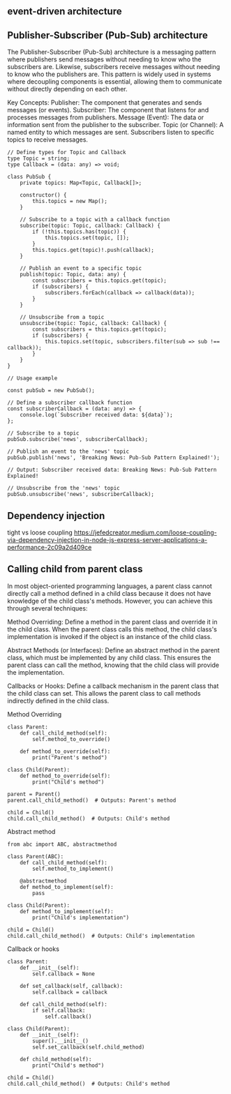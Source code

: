 ## event-driven architecture
## Publisher-Subscriber (Pub-Sub) architecture

The Publisher-Subscriber (Pub-Sub) architecture is a messaging pattern where publishers send messages without needing to know who the subscribers are. Likewise, subscribers receive messages without needing to know who the publishers are. This pattern is widely used in systems where decoupling components is essential, allowing them to communicate without directly depending on each other.

Key Concepts:
Publisher: The component that generates and sends messages (or events).
Subscriber: The component that listens for and processes messages from publishers.
Message (Event): The data or information sent from the publisher to the subscriber.
Topic (or Channel): A named entity to which messages are sent. Subscribers listen to specific topics to receive messages.

```
// Define types for Topic and Callback
type Topic = string;
type Callback = (data: any) => void;

class PubSub {
    private topics: Map<Topic, Callback[]>;

    constructor() {
        this.topics = new Map();
    }

    // Subscribe to a topic with a callback function
    subscribe(topic: Topic, callback: Callback) {
        if (!this.topics.has(topic)) {
            this.topics.set(topic, []);
        }
        this.topics.get(topic)!.push(callback);
    }

    // Publish an event to a specific topic
    publish(topic: Topic, data: any) {
        const subscribers = this.topics.get(topic);
        if (subscribers) {
            subscribers.forEach(callback => callback(data));
        }
    }

    // Unsubscribe from a topic
    unsubscribe(topic: Topic, callback: Callback) {
        const subscribers = this.topics.get(topic);
        if (subscribers) {
            this.topics.set(topic, subscribers.filter(sub => sub !== callback));
        }
    }
}

// Usage example

const pubSub = new PubSub();

// Define a subscriber callback function
const subscriberCallback = (data: any) => {
    console.log(`Subscriber received data: ${data}`);
};

// Subscribe to a topic
pubSub.subscribe('news', subscriberCallback);

// Publish an event to the 'news' topic
pubSub.publish('news', 'Breaking News: Pub-Sub Pattern Explained!');

// Output: Subscriber received data: Breaking News: Pub-Sub Pattern Explained!

// Unsubscribe from the 'news' topic
pubSub.unsubscribe('news', subscriberCallback);
```



## Dependency injection
tight vs loose coupling
https://jefedcreator.medium.com/loose-coupling-via-dependency-injection-in-node-js-express-server-applications-a-performance-2c09a2d409ce






## Calling child from parent class

In most object-oriented programming languages, a parent class cannot directly call a method defined in a child class because it does not have knowledge of the child class's methods. However, you can achieve this through several techniques:

Method Overriding:
Define a method in the parent class and override it in the child class. When the parent class calls this method, the child class's implementation is invoked if the object is an instance of the child class.

Abstract Methods (or Interfaces):
Define an abstract method in the parent class, which must be implemented by any child class. This ensures the parent class can call the method, knowing that the child class will provide the implementation.

Callbacks or Hooks:
Define a callback mechanism in the parent class that the child class can set. This allows the parent class to call methods indirectly defined in the child class.

Method Overriding
```
class Parent:
    def call_child_method(self):
        self.method_to_override()

    def method_to_override(self):
        print("Parent's method")

class Child(Parent):
    def method_to_override(self):
        print("Child's method")

parent = Parent()
parent.call_child_method()  # Outputs: Parent's method

child = Child()
child.call_child_method()  # Outputs: Child's method
```

Abstract method
```
from abc import ABC, abstractmethod

class Parent(ABC):
    def call_child_method(self):
        self.method_to_implement()

    @abstractmethod
    def method_to_implement(self):
        pass

class Child(Parent):
    def method_to_implement(self):
        print("Child's implementation")

child = Child()
child.call_child_method()  # Outputs: Child's implementation
```

Callback or hooks
```
class Parent:
    def __init__(self):
        self.callback = None

    def set_callback(self, callback):
        self.callback = callback

    def call_child_method(self):
        if self.callback:
            self.callback()

class Child(Parent):
    def __init__(self):
        super().__init__()
        self.set_callback(self.child_method)

    def child_method(self):
        print("Child's method")

child = Child()
child.call_child_method()  # Outputs: Child's method
```
